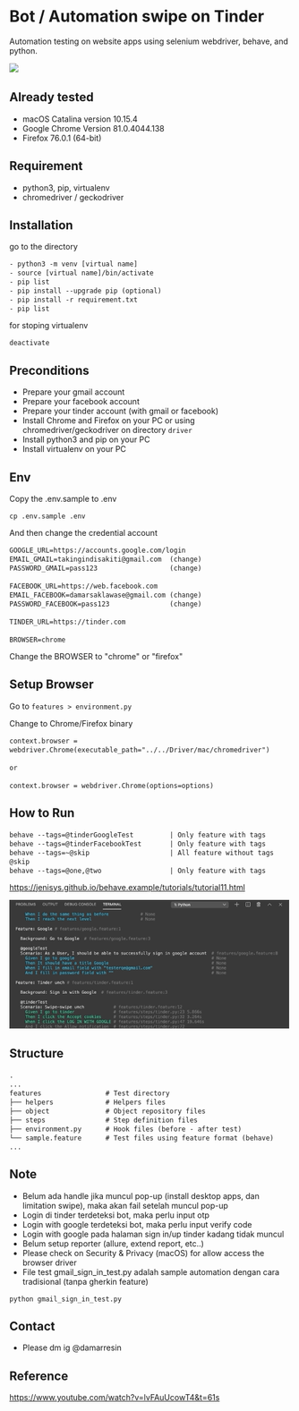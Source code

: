 # Bot / Automation swipe on Tinder
Automation testing on website apps using selenium webdriver, behave, and python.

<img src="docs/img/swipe_unch.gif" width="500"/>

## Already tested
- macOS Catalina version 10.15.4
- Google Chrome Version 81.0.4044.138
- Firefox 76.0.1 (64-bit)

## Requirement
- python3, pip, virtualenv
- chromedriver / geckodriver

## Installation
go to the directory
```
- python3 -m venv [virtual name]
- source [virtual name]/bin/activate
- pip list
- pip install --upgrade pip (optional)
- pip install -r requirement.txt
- pip list
```

for stoping virtualenv
```
deactivate
```

## Preconditions
- Prepare your gmail account
- Prepare your facebook account
- Prepare your tinder account (with gmail or facebook)
- Install Chrome and Firefox on your PC or using chromedriver/geckodriver on directory `driver`
- Install python3 and pip on your PC
- Install virtualenv on your PC

## Env
Copy the .env.sample to .env
```
cp .env.sample .env
```

And then change the credential account
```
GOOGLE_URL=https://accounts.google.com/login
EMAIL_GMAIL=takingindisakiti@gmail.com  (change)
PASSWORD_GMAIL=pass123                  (change)

FACEBOOK_URL=https://web.facebook.com
EMAIL_FACEBOOK=damarsaklawase@gmail.com (change)
PASSWORD_FACEBOOK=pass123               (change)

TINDER_URL=https://tinder.com

BROWSER=chrome
```

Change the BROWSER to "chrome" or "firefox"

## Setup Browser
Go to `features > environment.py`

Change to Chrome/Firefox binary
```
context.browser = webdriver.Chrome(executable_path="../../Driver/mac/chromedriver")

or

context.browser = webdriver.Chrome(options=options)
```

## How to Run
```
behave --tags=@tinderGoogleTest         | Only feature with tags
behave --tags=@tinderFacebookTest       | Only feature with tags
behave --tags=~@skip                    | All feature without tags @skip
behave --tags=@one,@two                 | Only feature with tags
```
https://jenisys.github.io/behave.example/tutorials/tutorial11.html

<img src="docs/img/cli_behave.gif" width="500"/>

## Structure
    .
    ...
    features                # Test directory
    ├── helpers             # Helpers files
    ├── object              # Object repository files
    ├── steps               # Step definition files
    ├── environment.py      # Hook files (before - after test)
    └── sample.feature      # Test files using feature format (behave)
    ...

## Note
- Belum ada handle jika muncul pop-up (install desktop apps, dan limitation swipe), maka akan fail setelah muncul pop-up
- Login di tinder terdeteksi bot, maka perlu input otp
- Login with google terdeteksi bot, maka perlu input verify code
- Login with google pada halaman sign in/up tinder kadang tidak muncul
- Belum setup reporter (allure, extend report, etc..)
- Please check on Security & Privacy (macOS) for allow access the browser driver
- File test gmail_sign_in_test.py adalah sample automation dengan cara tradisional (tanpa gherkin feature)

```
python gmail_sign_in_test.py
```

## Contact
- Please dm ig @damarresin

## Reference
https://www.youtube.com/watch?v=lvFAuUcowT4&t=61s
